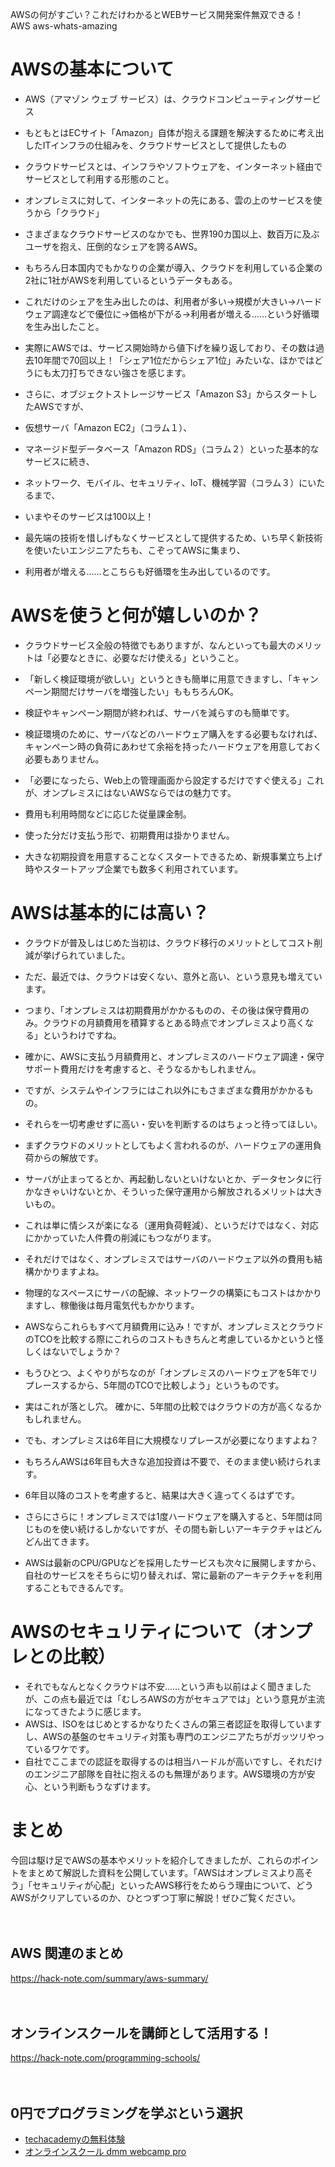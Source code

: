 AWSの何がすごい？これだけわかるとWEBサービス開発案件無双できる！
AWS
aws-whats-amazing

# AWSの基本について
- AWS（アマゾン ウェブ サービス）は、クラウドコンピューティングサービス
- もともとはECサイト「Amazon」自体が抱える課題を解決するために考え出したITインフラの仕組みを、クラウドサービスとして提供したもの
- クラウドサービスとは、インフラやソフトウェアを、インターネット経由でサービスとして利用する形態のこと。
- オンプレミスに対して、インターネットの先にある、雲の上のサービスを使うから「クラウド」
- さまざまなクラウドサービスのなかでも、世界190カ国以上、数百万に及ぶユーザを抱え、圧倒的なシェアを誇るAWS。
- もちろん日本国内でもかなりの企業が導入、クラウドを利用している企業の2社に1社がAWSを利用しているというデータもある。

- これだけのシェアを生み出したのは、利用者が多い→規模が大きい→ハードウェア調達などで優位に→価格が下がる→利用者が増える……という好循環を生み出したこと。
- 実際にAWSでは、サービス開始時から値下げを繰り返しており、その数は過去10年間で70回以上！「シェア1位だからシェア1位」みたいな、ほかではどうにも太刀打ちできない強さを感じます。

- さらに、オブジェクトストレージサービス「Amazon S3」からスタートしたAWSですが、
- 仮想サーバ「Amazon EC2」（コラム１）、
- マネージド型データベース「Amazon RDS」（コラム２）といった基本的なサービスに続き、
- ネットワーク、モバイル、セキュリティ、IoT、機械学習（コラム３）にいたるまで、
- いまやそのサービスは100以上！
- 最先端の技術を惜しげもなくサービスとして提供するため、いち早く新技術を使いたいエンジニアたちも、こぞってAWSに集まり、
- 利用者が増える……とこちらも好循環を生み出しているのです。

# AWSを使うと何が嬉しいのか？
- クラウドサービス全般の特徴でもありますが、なんといっても最大のメリットは「必要なときに、必要なだけ使える」ということ。
- 「新しく検証環境が欲しい」というときも簡単に用意できますし、「キャンペーン期間だけサーバを増強したい」ももちろんOK。
- 検証やキャンペーン期間が終われば、サーバを減らすのも簡単です。
- 検証環境のために、サーバなどのハードウェア購入をする必要もなければ、キャンペーン時の負荷にあわせて余裕を持ったハードウェアを用意しておく必要もありません。
- 「必要になったら、Web上の管理画面から設定するだけですぐ使える」これが、オンプレミスにはないAWSならではの魅力です。

- 費用も利用時間などに応じた従量課金制。
- 使った分だけ支払う形で、初期費用は掛かりません。
- 大きな初期投資を用意することなくスタートできるため、新規事業立ち上げ時やスタートアップ企業でも数多く利用されています。

# AWSは基本的には高い？
- クラウドが普及しはじめた当初は、クラウド移行のメリットとしてコスト削減が挙げられていました。
- ただ、最近では、クラウドは安くない、意外と高い、という意見も増えています。
- つまり、「オンプレミスは初期費用がかかるものの、その後は保守費用のみ。クラウドの月額費用を積算するとある時点でオンプレミスより高くなる」というわけですね。
- 確かに、AWSに支払う月額費用と、オンプレミスのハードウェア調達・保守サポート費用だけを考慮すると、そうなるかもしれません。
- ですが、システムやインフラにはこれ以外にもさまざまな費用がかかるもの。
- それらを一切考慮せずに高い・安いを判断するのはちょっと待ってほしい。

- まずクラウドのメリットとしてもよく言われるのが、ハードウェアの運用負荷からの解放です。
- サーバが止まってるとか、再起動しないといけないとか、データセンタに行かなきゃいけないとか、そういった保守運用から解放されるメリットは大きいもの。
- これは単に情シスが楽になる（運用負荷軽減）、というだけではなく、対応にかかっていた人件費の削減にもつながります。

- それだけではなく、オンプレミスではサーバのハードウェア以外の費用も結構かかりますよね。
- 物理的なスペースにサーバの配線、ネットワークの構築にもコストはかかりますし、稼働後は毎月電気代もかかります。
- AWSならこれらもすべて月額費用に込み！ですが、オンプレミスとクラウドのTCOを比較する際にこれらのコストもきちんと考慮しているかというと怪しくはないでしょうか？

- もうひとつ、よくやりがちなのが「オンプレミスのハードウェアを5年でリプレースするから、5年間のTCOで比較しよう」というものです。
- 実はこれが落とし穴。 確かに、5年間の比較ではクラウドの方が高くなるかもしれません。
- でも、オンプレミスは6年目に大規模なリプレースが必要になりますよね？
- もちろんAWSは6年目も大きな追加投資は不要で、そのまま使い続けられます。
- 6年目以降のコストを考慮すると、結果は大きく違ってくるはずです。

- さらにさらに！オンプレミスでは1度ハードウェアを購入すると、5年間は同じものを使い続けるしかないですが、その間も新しいアーキテクチャはどんどん出てきます。
- AWSは最新のCPU/GPUなどを採用したサービスも次々に展開しますから、自社のサービスをそちらに切り替えれば、常に最新のアーキテクチャを利用することもできるんです。

# AWSのセキュリティについて（オンプレとの比較）
- それでもなんとなくクラウドは不安……という声も以前はよく聞きましたが、この点も最近では「むしろAWSの方がセキュアでは」という意見が主流になってきたように感じます。
- AWSは、ISOをはじめとするかなりたくさんの第三者認証を取得していますし、AWSの基盤のセキュリティ対策も専門のエンジニアたちがガッツリやっているワケです。
- 自社でここまでの認証を取得するのは相当ハードルが高いですし、それだけのエンジニア部隊を自社に抱えるのも無理があります。AWS環境の方が安心、という判断もうなずけます。

# まとめ
今回は駆け足でAWSの基本やメリットを紹介してきましたが、これらのポイントをまとめて解説した資料を公開しています。「AWSはオンプレミスより高そう」「セキュリティが心配」といったAWS移行をためらう理由について、どうAWSがクリアしているのか、ひとつずつ丁寧に解説！ぜひご覧ください。

　

## AWS 関連のまとめ
https://hack-note.com/summary/aws-summary/

　

## オンラインスクールを講師として活用する！
https://hack-note.com/programming-schools/

　

## 0円でプログラミングを学ぶという選択
- [techacademyの無料体験](//af.moshimo.com/af/c/click?a_id=2612475&amp;p_id=1555&amp;pc_id=2816&amp;pl_id=22706&amp;url=https%3a%2f%2ftechacademy.jp%2fhtmlcss-trial%3futm_source%3dmoshimo%26utm_medium%3daffiliate%26utm_campaign%3dtextad)
- [オンラインスクール dmm webcamp pro](//af.moshimo.com/af/c/click?a_id=2612482&amp;p_id=1363&amp;pc_id=2297&amp;pl_id=39999&amp;guid=on)


